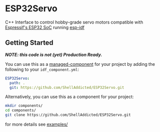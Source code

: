 # ESP32Servo
C++ Interface to control hobby-grade servo motors compatible with [Espressif's ESP32 SoC](https://www.espressif.com/en/products/hardware/esp32/overview) running [esp-idf](https://github.com/espressif/esp-idf)

## Getting Started
***NOTE: this code is not (yet) Production Ready.***   

You can use this as a [managed-component](https://docs.espressif.com/projects/esp-idf/en/latest/esp32/api-guides/tools/idf-component-manager.html) for your project by adding the following to your `idf_component.yml`:
```yaml
ESP32Servo:
  path: .
  git: https://github.com/ShellAddicted/ESP32Servo.git
```

Alternatively, you can use this as a component for your project: 
```bash
mkdir components/
cd components/
git clone https://github.com/ShellAddicted/ESP32Servo.git
```
for more details see [examples/](https://github.com/ShellAddicted/ESP32SimpleServo/tree/master/examples)  
